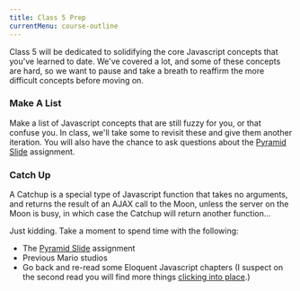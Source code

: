 ```yaml
---
title: Class 5 Prep
currentMenu: course-outline
---
```


Class 5 will be dedicated to solidifying the core Javascript concepts that you've learned to date. We've covered a lot, and some of these concepts are hard, so we want to pause and take a breath to reaffirm the more difficult concepts before moving on.

### Make A List

Make a list of Javascript concepts that are still fuzzy for you, or that confuse you. In class, we'll take some to revisit these and give them another iteration. You will also have the chance to ask questions about the [Pyramid Slide](../materials/assignments/pyramid-slide) assignment.

### Catch Up

A Catchup is a special type of Javascript function that takes no arguments, and returns the result of an AJAX call to the Moon, unless the server on the Moon is busy, in which case the Catchup will return another function...

Just kidding. Take a moment to spend time with the following:

- The [Pyramid Slide](../../assignments/pyramid-slide) assignment
- Previous Mario studios
- Go back and re-read some Eloquent Javascript chapters (I suspect on the second read you will find more things [clicking into place][gif-epiphany].)

[gif-epiphany]: http://giphy.com/gifs/scott-pilgrim-epiphany-understand-sM4ALgO3D7F8k

